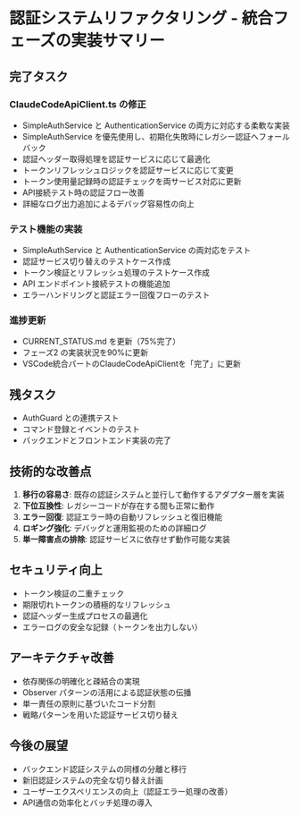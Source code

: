 # 認証システムリファクタリング - 統合フェーズの実装サマリー

## 完了タスク

### ClaudeCodeApiClient.ts の修正
- SimpleAuthService と AuthenticationService の両方に対応する柔軟な実装
- SimpleAuthService を優先使用し、初期化失敗時にレガシー認証へフォールバック
- 認証ヘッダー取得処理を認証サービスに応じて最適化
- トークンリフレッシュロジックを認証サービスに応じて変更
- トークン使用量記録時の認証チェックを両サービス対応に更新
- API接続テスト時の認証フロー改善
- 詳細なログ出力追加によるデバッグ容易性の向上

### テスト機能の実装
- SimpleAuthService と AuthenticationService の両対応をテスト
- 認証サービス切り替えのテストケース作成
- トークン検証とリフレッシュ処理のテストケース作成
- API エンドポイント接続テストの機能追加
- エラーハンドリングと認証エラー回復フローのテスト

### 進捗更新
- CURRENT_STATUS.md を更新（75%完了）
- フェーズ2 の実装状況を90%に更新
- VSCode統合パートのClaudeCodeApiClientを「完了」に更新

## 残タスク
- AuthGuard との連携テスト
- コマンド登録とイベントのテスト
- バックエンドとフロントエンド実装の完了

## 技術的な改善点
1. **移行の容易さ**: 既存の認証システムと並行して動作するアダプター層を実装
2. **下位互換性**: レガシーコードが存在する間も正常に動作
3. **エラー回復**: 認証エラー時の自動リフレッシュと復旧機能
4. **ロギング強化**: デバッグと運用監視のための詳細ログ
5. **単一障害点の排除**: 認証サービスに依存せず動作可能な実装

## セキュリティ向上
- トークン検証の二重チェック
- 期限切れトークンの積極的なリフレッシュ
- 認証ヘッダー生成プロセスの最適化
- エラーログの安全な記録（トークンを出力しない）

## アーキテクチャ改善
- 依存関係の明確化と疎結合の実現
- Observer パターンの活用による認証状態の伝播
- 単一責任の原則に基づいたコード分割
- 戦略パターンを用いた認証サービス切り替え

## 今後の展望
- バックエンド認証システムの同様の分離と移行
- 新旧認証システムの完全な切り替え計画
- ユーザーエクスペリエンスの向上（認証エラー処理の改善）
- API通信の効率化とバッチ処理の導入